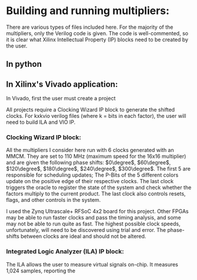 # Building and running multipliers:
There are various types of files included here. For the majority of the multipliers, only the Verilog code is given. The code is well-commented, so it is clear what Xilinx Intellectual Property (IP) blocks need to be created by the user. 

## In python

## In Xilinx's Vivado application:
In Vivado, first the user must create a project

All projects require a Clocking Wizard IP block to generate the shifted clocks.
For kxkvio verilog files (where k = bits in each factor), the user will need to build ILA and VIO IP.

### Clocking Wizard IP block:
All the multipliers I consider here run with 6 clocks generated with an MMCM. They are set to 110 MHz (maximum speed for the 16x16 multiplier) and are given the following phase shifts: $0\degree$, $60\degree$, $120\degree$, $180\degree$, $240\degree$, $300\degree$. The first 5 are responsible for scheduling updates; The P-Bits of the 5 different colors update on the positive edge of their respective clocks. The last clock triggers the oracle to register the state of the system and check whether the factors multiply to the current product. The last clock also controls resets, flags, and other controls in the system. 

I used the Zynq Ultrascale+ RFSoC 4x2 board for this project. Other FPGAs may be able to run faster clocks and pass the timing analysis, and some may not be able to run quite as fast. The highest possible clock speeds, unfortunately, will need to be discovered using trial and error. The phase-shifts between clocks are ideal and should not be altered. 

### Integrated Logic Analyzer (ILA) IP block:
The ILA allows the user to measure virtual signals on-chip. It measures 1,024 samples, reporting the 
